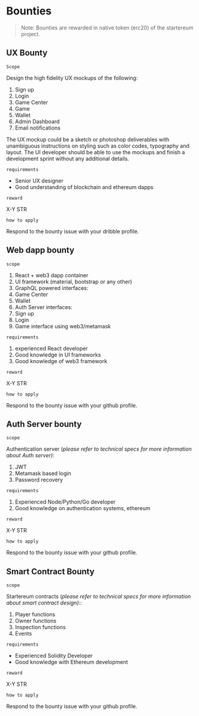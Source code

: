# Bounties

> Note: Bounties are rewarded in native token (erc20) of the startereum project.

## UX Bounty

`Scope`

Design the high fidelity UX mockups of the following:

1. Sign up
2. Login
3. Game Center
4. Game
5. Wallet
6. Admin Dashboard
7. Email notifications

 

The UX mockup could be a sketch or photoshop deliverables with unambiguous instructions on styling such as color codes, typography and layout. The UI developer should be able to use the mockups and finish a development sprint without any additional details. 

`requirements`

- Senior UX designer
- Good understanding of blockchain and ethereum dapps

`reward`

X-Y STR

`how to apply`

Respond to the bounty issue with your dribble profile.

## Web dapp bounty

`scope`

1. React + web3 dapp container
2. UI framework (material, bootstrap or any other)
3. GraphQL powered interfaces: 
  1. Game Center
  2. Wallet
4. Auth Server interfaces:
  1. Sign up
  2. Login
5. Game interface using web3/metamask 

`requirements`

1. experienced React developer
2. Good knowledge in UI frameworks
3. Good knowledge of web3 framework

`reward`

X-Y STR

`how to apply`

Respond to the bounty issue with your github profile.

## Auth Server bounty

`scope` 

Authentication server (*please refer to technical specs for more information about Auth server)*:

1. JWT 
2. Metamask based login
3. Password recovery

`requirements`

1. Experienced Node/Python/Go developer
2. Good knowledge on authentication systems, ethereum

`reward`

X-Y STR

`how to apply`

Respond to the bounty issue with your github profile.

## Smart Contract Bounty

`scope`

Startereum contracts (*please refer to technical specs for more information about smart contract design)*::

1. Player functions
2. Owner functions
3. Inspection functions
4. Events

`requirements`

- Experienced Solidity Developer
- Good knowledge with Ethereum development

`reward`

X-Y STR

`how to apply`

Respond to the bounty issue with your github profile.